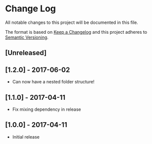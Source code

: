 # Change Log
All notable changes to this project will be documented in this file.

The format is based on [Keep a Changelog](http://keepachangelog.com/)
and this project adheres to [Semantic Versioning](http://semver.org/).

## [Unreleased]

## [1.2.0] - 2017-06-02
- Can now have a nested folder structure!

## [1.1.0] - 2017-04-11
- Fix mixing dependency in release

## [1.0.0] - 2017-04-11
- Initial release
